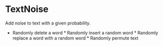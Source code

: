 # TextNoise
Add noise to text with a given probability.
* Randomly delete a word
          * Randomly insert a random word
          * Randomly replace a word with a random word
          * Randomly permute text
